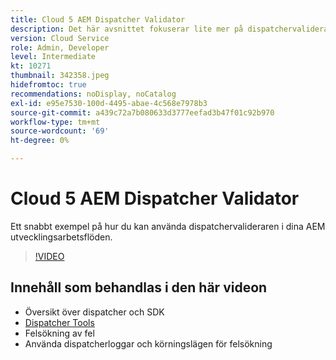 ```yaml
---
title: Cloud 5 AEM Dispatcher Validator
description: Det här avsnittet fokuserar lite mer på dispatchervalideraren och de enheter som den erbjuder.
version: Cloud Service
role: Admin, Developer
level: Intermediate
kt: 10271
thumbnail: 342358.jpeg
hidefromtoc: true
recommendations: noDisplay, noCatalog
exl-id: e95e7530-100d-4495-abae-4c568e7978b3
source-git-commit: a439c72a7b080633d3777eefad3b47f01c92b970
workflow-type: tm+mt
source-wordcount: '69'
ht-degree: 0%

---
```


# Cloud 5 AEM Dispatcher Validator

Ett snabbt exempel på hur du kan använda dispatchervalideraren i dina AEM utvecklingsarbetsflöden.

>[!VIDEO](https://video.tv.adobe.com/v/342358?quality=12&learn=on)

## Innehåll som behandlas i den här videon

+ Översikt över dispatcher och SDK
+ [Dispatcher Tools](https://experienceleague.adobe.com/docs/experience-manager-cloud-service/content/implementing/content-delivery/validation-debug.html)
+ Felsökning av fel
+ Använda dispatcherloggar och körningslägen för felsökning
